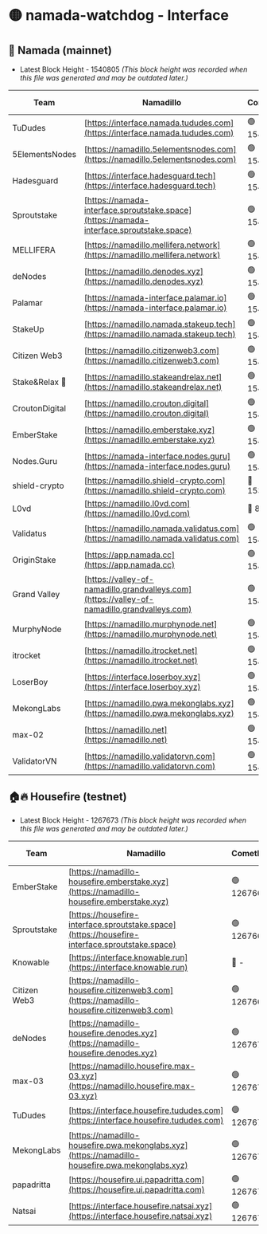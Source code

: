 # 🟡 namada-watchdog - Interface

## 🚀 Namada (mainnet)
- Latest Block Height - 1540805 *(This block height was recorded when this file was generated and may be outdated later.)*

| Team | Namadillo | CometBFT | Indexer | MASP Indexer |
|-|-|-|-|-|
| TuDudes | [https://interface.namada.tududes.com](https://interface.namada.tududes.com) | 🟢 1540787 | 🟢 1540787 | 🟢 1540787 |
| 5ElementsNodes | [https://namadillo.5elementsnodes.com](https://namadillo.5elementsnodes.com) | 🟢 1540788 | 🟢 1540788 | 🟢 1540788 |
| Hadesguard | [https://interface.hadesguard.tech](https://interface.hadesguard.tech) | 🟢 1540789 | 🟢 1540789 | 🟢 1540789 |
| Sproutstake | [https://namada-interface.sproutstake.space](https://namada-interface.sproutstake.space) | 🟢 1540790 | 🟢 1540790 | 🟢 1540790 |
| MELLIFERA | [https://namadillo.mellifera.network](https://namadillo.mellifera.network) | 🟢 1540791 | 🟢 1540791 | 🟢 1540791 |
| deNodes | [https://namadillo.denodes.xyz](https://namadillo.denodes.xyz) | 🟢 1540791 | 🟢 1540791 | 🟢 1540791 |
| Palamar | [https://namada-interface.palamar.io](https://namada-interface.palamar.io) | 🟢 1540792 | 🔴 - | 🔴 - |
| StakeUp | [https://namadillo.namada.stakeup.tech](https://namadillo.namada.stakeup.tech) | 🟢 1540796 | 🟢 1540796 | 🟢 1540796 |
| Citizen Web3 | [https://namadillo.citizenweb3.com](https://namadillo.citizenweb3.com) | 🟢 1540796 | 🟢 1540797 | 🟢 1540797 |
| Stake&Relax 🦥 | [https://namadillo.stakeandrelax.net](https://namadillo.stakeandrelax.net) | 🟢 1540797 | 🟢 1540797 | 🟢 1540797 |
| CroutonDigital | [https://namadillo.crouton.digital](https://namadillo.crouton.digital) | 🟢 1540798 | 🔴 1338918 | 🟢 1540798 |
| EmberStake | [https://namadillo.emberstake.xyz](https://namadillo.emberstake.xyz) | 🟢 1540798 | 🟢 1540798 | 🟢 1540798 |
| Nodes.Guru | [https://namada-interface.nodes.guru](https://namada-interface.nodes.guru) | 🟢 1540799 | 🟢 1540799 | 🟢 1540798 |
| shield-crypto | [https://namadillo.shield-crypto.com](https://namadillo.shield-crypto.com) | 🔴 1539645 | 🔴 1511571 | 🔴 1535520 |
| L0vd | [https://namadillo.l0vd.com](https://namadillo.l0vd.com) | 🔴 894059 | 🔴 1305315 | 🔴 894059 |
| Validatus | [https://namadillo.namada.validatus.com](https://namadillo.namada.validatus.com) | 🟢 1540800 | 🔴 1338199 | 🟢 1540800 |
| OriginStake | [https://app.namada.cc](https://app.namada.cc) | 🟢 1540801 | 🟢 1540801 | 🟢 1540801 |
| Grand Valley | [https://valley-of-namadillo.grandvalleys.com](https://valley-of-namadillo.grandvalleys.com) | 🟢 1540801 | 🟢 1540801 | 🟢 1540801 |
| MurphyNode | [https://namadillo.murphynode.net](https://namadillo.murphynode.net) | 🟢 1540801 | 🟢 1540801 | 🔴 - |
| itrocket | [https://namadillo.itrocket.net](https://namadillo.itrocket.net) | 🟢 1540802 | 🟢 1540802 | 🟢 1540802 |
| LoserBoy | [https://interface.loserboy.xyz](https://interface.loserboy.xyz) | 🟢 1540802 | 🟢 1540802 | 🔴 - |
| MekongLabs | [https://namadillo.pwa.mekonglabs.xyz](https://namadillo.pwa.mekonglabs.xyz) | 🟢 1540804 | 🟢 1540804 | 🟢 1540803 |
| max-02 | [https://namadillo.net](https://namadillo.net) | 🟢 1540804 | 🟢 1540804 | 🟢 1540804 |
| ValidatorVN | [https://namadillo.validatorvn.com](https://namadillo.validatorvn.com) | 🟢 1540805 | 🟢 1540804 | 🟢 1540804 |

## 🏠🔥 Housefire (testnet)
- Latest Block Height - 1267673 *(This block height was recorded when this file was generated and may be outdated later.)*

| Team | Namadillo | CometBFT | Indexer | MASP Indexer |
|-|-|-|-|-|
| EmberStake | [https://namadillo-housefire.emberstake.xyz](https://namadillo-housefire.emberstake.xyz) | 🟢 1267668 | 🟢 1267668 | 🔴 1083022 |
| Sproutstake | [https://housefire-interface.sproutstake.space](https://housefire-interface.sproutstake.space) | 🟢 1267668 | 🟢 1267668 | 🟢 1267668 |
| Knowable | [https://interface.knowable.run](https://interface.knowable.run) | 🔴 - | 🔴 - | 🔴 - |
| Citizen Web3 | [https://namadillo-housefire.citizenweb3.com](https://namadillo-housefire.citizenweb3.com) | 🟢 1267669 | 🔴 1162824 | 🔴 - |
| deNodes | [https://namadillo-housefire.denodes.xyz](https://namadillo-housefire.denodes.xyz) | 🟢 1267671 | 🟢 1267671 | 🟢 1267671 |
| max-03 | [https://namadillo.housefire.max-03.xyz](https://namadillo.housefire.max-03.xyz) | 🟢 1267671 | 🟢 1267671 | 🟢 1267671 |
| TuDudes | [https://interface.housefire.tududes.com](https://interface.housefire.tududes.com) | 🟢 1267672 | 🟢 1267672 | 🟢 1267672 |
| MekongLabs | [https://namadillo-housefire.pwa.mekonglabs.xyz](https://namadillo-housefire.pwa.mekonglabs.xyz) | 🟢 1267672 | 🟢 1267672 | 🔴 1083022 |
| papadritta | [https://housefire.ui.papadritta.com](https://housefire.ui.papadritta.com) | 🟢 1267672 | 🟢 1267672 | 🟢 1267672 |
| Natsai | [https://interface.housefire.natsai.xyz](https://interface.housefire.natsai.xyz) | 🟢 1267673 | 🟢 1267673 | 🟢 1267673 |

